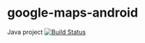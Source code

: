 # google-maps-android
Java project
[![Build Status](https://travis-ci.org/github/Ragnarstefanss/google-maps-android.svg?branch=master)](https://travis-ci.org/github/Ragnarstefanss/google-maps-android)
